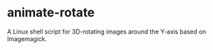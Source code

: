 animate-rotate
==============

A Linux shell script for 3D-rotating images around the Y-axis based on Imagemagick.

